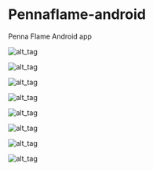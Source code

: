 Pennaflame-android
==================

Penna Flame Android app

![alt_tag](https://raw.github.com/jstralko/Pennaflame-android/master/Screenshots/Screenshot_2013-10-25-13-40-01.png)

![alt_tag](https://raw.github.com/jstralko/Pennaflame-android/master/Screenshots/Screenshot_2013-10-25-13-40-10.png)

![alt_tag](https://raw.github.com/jstralko/Pennaflame-android/master/Screenshots/Screenshot_2013-10-25-13-40-35.png)

![alt_tag](https://raw.github.com/jstralko/Pennaflame-android/master/Screenshots/Screenshot_2013-10-25-13-40-41.png)

![alt_tag](https://raw.github.com/jstralko/Pennaflame-android/master/Screenshots/Screenshot_2013-10-25-13-40-50.png)

![alt_tag](https://raw.github.com/jstralko/Pennaflame-android/master/Screenshots/Screenshot_2013-10-31-12-05-23.png)

![alt_tag](https://raw.github.com/jstralko/Pennaflame-android/master/Screenshots/Screenshot_2013-11-02-14-54-02.png)

![alt_tag](https://raw.github.com/jstralko/Pennaflame-android/master/Screenshots/Screenshot_2013-11-02-14-54-08.png)

